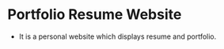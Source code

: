 <h1>Portfolio Resume Website</h1>
<ul>
    <li>It is a personal website which displays resume and portfolio.</li>
</ul>
